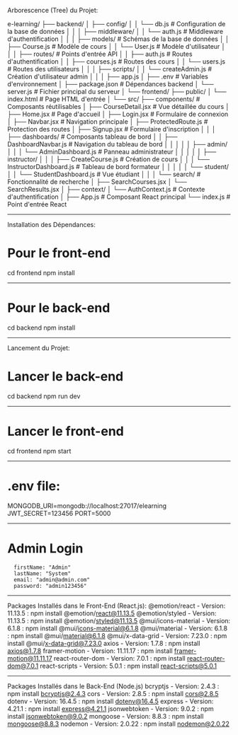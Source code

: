 Arborescence (Tree) du Projet:

e-learning/
├── backend/
│   ├── config/
│   │   └── db.js                  # Configuration de la base de données
│   │
│   ├── middleware/
│   │   └── auth.js               # Middleware d'authentification
│   │
│   ├── models/                   # Schémas de la base de données
│   │   ├── Course.js            # Modèle de cours
│   │   └── User.js              # Modèle d'utilisateur
│   │
│   ├── routes/                   # Points d'entrée API
│   │   ├── auth.js              # Routes d'authentification
│   │   ├── courses.js           # Routes des cours
│   │   └── users.js             # Routes des utilisateurs
│   │
│   ├── scripts/
│   │   └── createAdmin.js        # Création d'utilisateur admin
│   │
│   ├── app.js
│   ├── .env                      # Variables d'environnement
│   ├── package.json              # Dépendances backend
│   └── server.js                 # Fichier principal du serveur
│
└── frontend/
    ├── public/
    │   └── index.html            # Page HTML d'entrée
    │
    └── src/
        ├── components/           # Composants réutilisables
        │   ├── CourseDetail.jsx  # Vue détaillée du cours
        │   ├── Home.jsx          # Page d'accueil
        │   ├── Login.jsx         # Formulaire de connexion
        │   ├── Navbar.jsx        # Navigation principale
        │   ├── ProtectedRoute.js # Protection des routes
        │   ├── Signup.jsx        # Formulaire d'inscription
        │   │
        │   ├── dashboards/       # Composants tableau de bord
        │   │   ├── DashboardNavbar.js    # Navigation du tableau de bord
        │   │   │
        │   │   ├── admin/
        │   │   │   └── AdminDashboard.js  # Panneau administrateur
        │   │   │
        │   │   ├── instructor/
        │   │   │   ├── CreateCourse.js    # Création de cours
        │   │   │   └── InstructorDashboard.js # Tableau de bord formateur
        │   │   │
        │   │   └── student/
        │   │       └── StudentDashboard.js # Vue étudiant
        │   │
        │   └── search/          # Fonctionnalité de recherche
        │       ├── SearchCourses.jsx
        │       └── SearchResults.jsx
        │
        ├── context/
        │   └── AuthContext.js    # Contexte d'authentification
        │
        ├── App.js               # Composant React principal
        └── index.js             # Point d'entrée React


---------------------------------------------------------

Installation des Dépendances:
# Pour le front-end
cd frontend
npm install

---------------------------------------------------------

# Pour le back-end
cd backend
npm install

---------------------------------------------------------

Lancement du Projet:
# Lancer le back-end
cd backend
npm run dev

---------------------------------------------------------

# Lancer le front-end
cd frontend
npm start

---------------------------------------------------------

# .env file:
MONGODB_URI=mongodb://localhost:27017/elearning
JWT_SECRET=123456
PORT=5000

---------------------------------------------------------

# Admin Login
      firstName: "Admin"
      lastName: "System"
      email: "admin@admin.com"
      password: "admin123456"

---------------------------------------------------------

Packages Installés dans le Front-End (React.js):
@emotion/react - Version: 11.13.5 : npm install @emotion/react@11.13.5
@emotion/styled - Version: 11.13.5 : npm install @emotion/styled@11.13.5
@mui/icons-material - Version: 6.1.8 : npm install @mui/icons-material@6.1.8
@mui/material - Version: 6.1.8 : npm install @mui/material@6.1.8
@mui/x-data-grid - Version: 7.23.0 : npm install @mui/x-data-grid@7.23.0
axios - Version: 1.7.8 : npm install axios@1.7.8
framer-motion - Version: 11.11.17 : npm install framer-motion@11.11.17
react-router-dom - Version: 7.0.1 : npm install react-router-dom@7.0.1
react-scripts - Version: 5.0.1 : npm install react-scripts@5.0.1


---------------------------------------------------------

Packages Installés dans le Back-End (Node.js)
bcryptjs - Version: 2.4.3 : npm install bcryptjs@2.4.3
cors - Version: 2.8.5 : npm install cors@2.8.5
dotenv - Version: 16.4.5 : npm install dotenv@16.4.5
express - Version: 4.21.1 : npm install express@4.21.1
jsonwebtoken - Version: 9.0.2 : npm install jsonwebtoken@9.0.2
mongoose - Version: 8.8.3 : npm install mongoose@8.8.3
nodemon - Version: 2.0.22 : npm install nodemon@2.0.22
